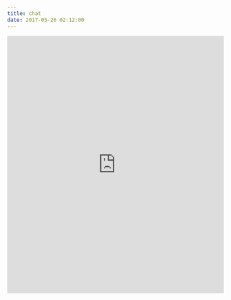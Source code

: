 ```yaml
---
title: chat
date: 2017-05-26 02:12:00
---
```


<iframe src="https://kiwiirc.com/client/irc.rizon.net/?&theme=basic#sussurroseternos" style="border:0; width:100%; height:600px;"></iframe>